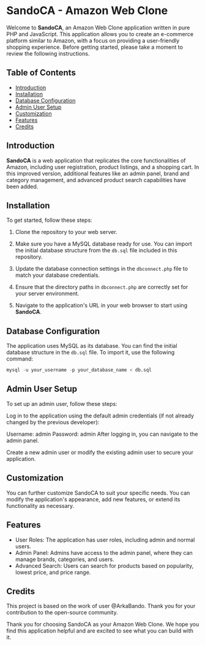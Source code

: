 # SandoCA - Amazon Web Clone

Welcome to **SandoCA**, an Amazon Web Clone application written in pure PHP and JavaScript. This application allows you to create an e-commerce platform similar to Amazon, with a focus on providing a user-friendly shopping experience. Before getting started, please take a moment to review the following instructions.

## Table of Contents
- [Introduction](#introduction)
- [Installation](#installation)
- [Database Configuration](#database-configuration)
- [Admin User Setup](#admin-user-setup)
- [Customization](#customization)
- [Features](#features)
- [Credits](#credits)

## Introduction

**SandoCA** is a web application that replicates the core functionalities of Amazon, including user registration, product listings, and a shopping cart. In this improved version, additional features like an admin panel, brand and category management, and advanced product search capabilities have been added.

## Installation

To get started, follow these steps:

1. Clone the repository to your web server.

2. Make sure you have a MySQL database ready for use. You can import the initial database structure from the `db.sql` file included in this repository.

3. Update the database connection settings in the `dbconnect.php` file to match your database credentials.

4. Ensure that the directory paths in `dbconnect.php` are correctly set for your server environment.

5. Navigate to the application's URL in your web browser to start using **SandoCA**.

## Database Configuration

The application uses MySQL as its database. You can find the initial database structure in the `db.sql` file. To import it, use the following command:

```sql
mysql -u your_username -p your_database_name < db.sql

```

## Admin User Setup
To set up an admin user, follow these steps:

Log in to the application using the default admin credentials (if not already changed by the previous developer):

Username: admin
Password: admin
After logging in, you can navigate to the admin panel.

Create a new admin user or modify the existing admin user to secure your application.

## Customization
You can further customize SandoCA to suit your specific needs. You can modify the application's appearance, add new features, or extend its functionality as necessary.

## Features
- User Roles: The application has user roles, including admin and normal users.
- Admin Panel: Admins have access to the admin panel, where they can manage brands, categories, and users.
- Advanced Search: Users can search for products based on popularity, lowest price, and price range.

## Credits
This project is based on the work of user @ArkaBando. Thank you for your contribution to the open-source community.

Thank you for choosing SandoCA as your Amazon Web Clone. We hope you find this application helpful and are excited to see what you can build with it.
